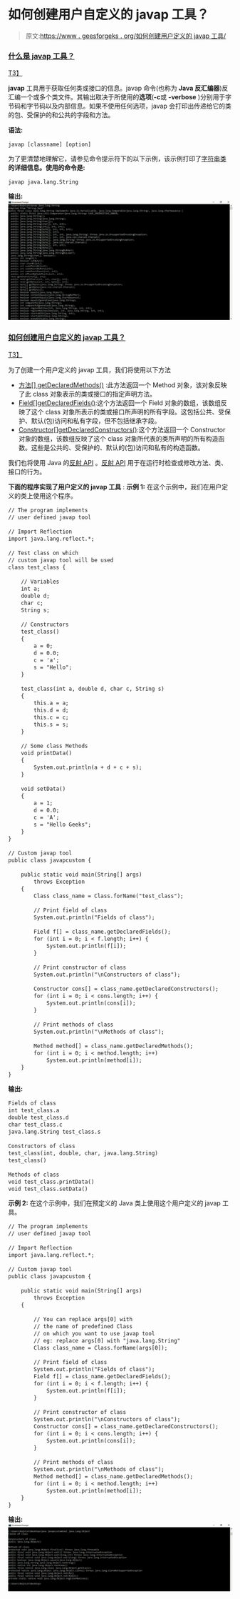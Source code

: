 # 如何创建用户自定义的 javap 工具？

> 原文:[https://www . geesforgeks . org/如何创建用户定义的 javap 工具/](https://www.geeksforgeeks.org/how-to-create-a-user-defined-javap-tool/)

### <u>什么是 javap 工具？</u>

<u>T3】</u>

**javap** 工具用于获取任何类或接口的信息。javap 命令(也称为 **Java 反汇编器**)反汇编一个或多个类文件。其输出取决于所使用的**选项**(**-c**或 **-verbose** )分别用于字节码和字节码以及内部信息。如果不使用任何选项，javap 会打印出传递给它的类的包、受保护的和公共的字段和方法。

**语法:**

```
javap [classname] [option]

```

为了更清楚地理解它，请参见命令提示符下的以下示例，该示例打印了[字符串类](https://www.geeksforgeeks.org/string-class-in-java/)
**的详细信息。使用的命令是:**

```
javap java.lang.String

```

**输出:**
[![](img/7efa503a81967cf8f2fe5b47b2676d20.png)](https://media.geeksforgeeks.org/wp-content/uploads/20190506125502/Annotation-2019-05-06-125358.png)

### <u>如何创建用户自定义的 javap 工具？</u>

<u>T3】</u>

为了创建一个用户定义的 javap 工具，我们将使用以下方法

*   [方法[] getDeclaredMethods()](https://www.geeksforgeeks.org/java-lang-class-class-java-set-2/) :此方法返回一个 Method 对象，该对象反映了此 class 对象表示的类或接口的指定声明方法。
*   [Field[]getDeclaredFields()](https://www.geeksforgeeks.org/java-lang-class-class-java-set-2/):这个方法返回一个 Field 对象的数组，该数组反映了这个 class 对象所表示的类或接口所声明的所有字段。这包括公共、受保护、默认(包)访问和私有字段，但不包括继承字段。
*   [Constructor[]getDeclaredConstructors()](https://www.geeksforgeeks.org/java-lang-class-class-java-set-2/):这个方法返回一个 Constructor 对象的数组，该数组反映了这个 class 对象所代表的类所声明的所有构造函数。这些是公共的、受保护的、默认的(包)访问和私有的构造函数。

我们也将使用 Java 的[反射 API](https://www.geeksforgeeks.org/reflection-in-java/) 。[反射 API](https://www.geeksforgeeks.org/reflection-in-java/) 用于在运行时检查或修改方法、类、接口的行为。

**下面的程序实现了用户定义的 javap 工具** :
**示例 1:** 在这个示例中，我们在用户定义的类上使用这个程序。

```
// The program implements
// user defined javap tool

// Import Reflection
import java.lang.reflect.*;

// Test class on which
// custom javap tool will be used
class test_class {

    // Variables
    int a;
    double d;
    char c;
    String s;

    // Constructors
    test_class()
    {
        a = 0;
        d = 0.0;
        c = 'a';
        s = "Hello";
    }

    test_class(int a, double d, char c, String s)
    {
        this.a = a;
        this.d = d;
        this.c = c;
        this.s = s;
    }

    // Some class Methods
    void printData()
    {
        System.out.println(a + d + c + s);
    }

    void setData()
    {
        a = 1;
        d = 0.0;
        c = 'A';
        s = "Hello Geeks";
    }
}

// Custom javap tool
public class javapcustom {

    public static void main(String[] args)
        throws Exception
    {
        Class class_name = Class.forName("test_class");

        // Print field of class
        System.out.println("Fields of class");

        Field f[] = class_name.getDeclaredFields();
        for (int i = 0; i < f.length; i++) {
            System.out.println(f[i]);
        }

        // Print constructor of class
        System.out.println("\nConstructors of class");

        Constructor cons[] = class_name.getDeclaredConstructors();
        for (int i = 0; i < cons.length; i++) {
            System.out.println(cons[i]);
        }

        // Print methods of class
        System.out.println("\nMethods of class");

        Method method[] = class_name.getDeclaredMethods();
        for (int i = 0; i < method.length; i++)
            System.out.println(method[i]);
    }
}
```

**输出:**

```
Fields of class
int test_class.a
double test_class.d
char test_class.c
java.lang.String test_class.s

Constructors of class
test_class(int, double, char, java.lang.String)
test_class()

Methods of class
void test_class.printData()
void test_class.setData()

```

**示例 2:** 在这个示例中，我们在预定义的 Java 类上使用这个用户定义的 javap 工具。

```
// The program implements
// user defined javap tool

// Import Reflection
import java.lang.reflect.*;

// Custom javap tool
public class javapcustom {

    public static void main(String[] args)
        throws Exception
    {

        // You can replace args[0] with
        // the name of predefined Class
        // on which you want to use javap tool
        // eg: replace args[0] with "java.lang.String"
        Class class_name = Class.forName(args[0]);

        // Print field of class
        System.out.println("Fields of class");
        Field f[] = class_name.getDeclaredFields();
        for (int i = 0; i < f.length; i++) {
            System.out.println(f[i]);
        }

        // Print constructor of class
        System.out.println("\nConstructors of class");
        Constructor cons[] = class_name.getDeclaredConstructors();
        for (int i = 0; i < cons.length; i++) {
            System.out.println(cons[i]);
        }

        // Print methods of class
        System.out.println("\nMethods of class");
        Method method[] = class_name.getDeclaredMethods();
        for (int i = 0; i < method.length; i++)
            System.out.println(method[i]);
    }
}
```

**输出:**
[![](img/8500dbd942109f537cb8a6954434ca79.png)](https://media.geeksforgeeks.org/wp-content/uploads/20190504015916/Annotation-2019-05-04-015744.png)